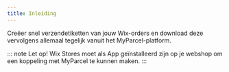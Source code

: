 ```yaml
---
title: Inleiding
---
```


Creëer snel verzendetiketten van jouw Wix-orders en download deze vervolgens
allemaal tegelijk vanuit het MyParcel-platform.

::: note 
Let op! Wix Stores moet als App geïnstalleerd zijn op je webshop om een
koppeling met MyParcel te kunnen maken.
:::
